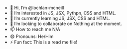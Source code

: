 - 👋 Hi, I’m @lochlan-mcneill
- 👀 I’m interested in JS, JSX, Pythpn, CSS and HTML.
- 🌱 I’m currently learning JS, JSX, CSS and HTML.
- 💞️ I’m looking to collaborate on Nothing at the moment.
- 📫 How to reach me N/A
- 😄 Pronouns: He/Him
- ⚡ Fun fact: This is a read me file!
